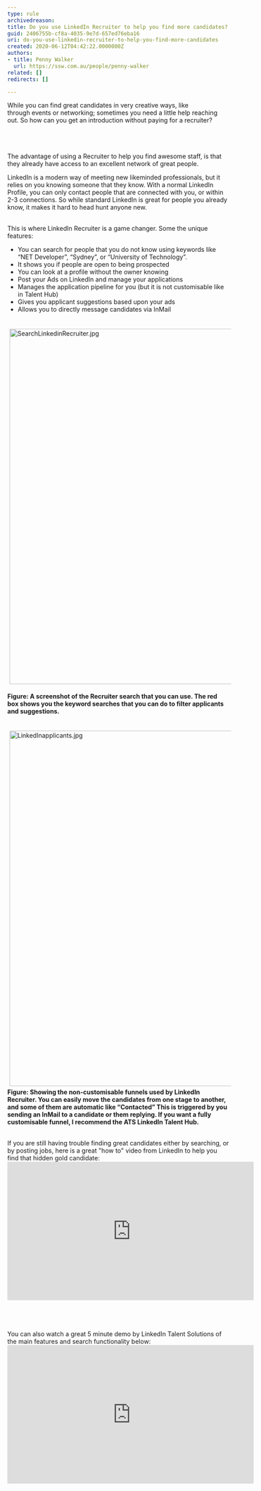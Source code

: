 ```yaml
---
type: rule
archivedreason: 
title: Do you use LinkedIn Recruiter to help you find more candidates?
guid: 2406755b-cf8a-4035-9e7d-657ed76eba16
uri: do-you-use-linkedin-recruiter-to-help-you-find-more-candidates
created: 2020-06-12T04:42:22.0000000Z
authors:
- title: Penny Walker
  url: https://ssw.com.au/people/penny-walker
related: []
redirects: []

---
```



​While you can find great candidates in very creative ways,&#160;like through&#160;events or&#160;networking;&#160;sometimes you need a little help reaching out. So how can you get an introduction without paying for a recruiter?<br><br>
<br><excerpt class='endintro'></excerpt><br>
<p>​The advantage of using a Recruiter to help you find awesome staff, is that they already&#160;have access to an excellent network of great&#160;people.</p><p>LinkedIn is a modern way of meeting&#160;new&#160;likeminded&#160;professionals, but it relies on you knowing someone that they know.&#160;With a normal LinkedIn Profile, you can only contact people that are connected with you, or within 2-3 connections. So while standard LinkedIn is great for people you already know, it makes it hard to head hunt anyone new.</p><p><br>This is where LinkedIn Recruiter is a game changer. Some the unique features&#58;</p><p></p><ul><li>You can search for people that you do not know using keywords like “NET Developer”, “Sydney”, or “University of Technology”.</li><li>It shows you if people are open to being prospected</li><li>You can look at a profile without the owner knowing</li><li>Post your Ads on LinkedIn and manage your applications</li><li>Manages the application pipeline for you (but it is not customisable like in Talent Hub)</li><li>Gives you applicant suggestions based upon your ads</li><li>Allows you to directly message candidates via InMail​​<br></li></ul><div><dl class="ssw15-rteElement-ImageArea">​<img src="/PublishingImages/SearchLinkedinRecruiter.jpg" alt="SearchLinkedinRecruiter.jpg" style="margin&#58;5px;width&#58;808px;" /></dl><strong>Figure&#58; A screenshot of the Recruiter search that you can use. The red box shows you the keyword searches that you can do to filter applicants and suggestions.</strong></div><div><br></div><dl class="ssw15-rteElement-ImageArea"><img src="/PublishingImages/LinkedInapplicants.jpg" alt="LinkedInapplicants.jpg" style="margin&#58;5px;width&#58;808px;" /><strong style="background-color&#58;initial;">Figure&#58; Showing the non-customisable funnels used by LinkedIn Recruiter. You can easily move the candidates from one stage to another, and some of them are automatic like “Contacted” This is triggered by you sending an InMail to a candidate or them replying. If you want a fully customisable funnel, I recommend the ATS LinkedIn Talent Hub.​<br></strong><br></dl><div>If you are still having trouble finding great candidates either by searching, or by posting jobs, here is a great &quot;how to&quot; video from LinkedIn to help​ you find that hidden gold candidate&#58;<br></div><div><div class="ms-rtestate-read ms-rte-embedcode ms-rte-embedil ms-rtestate-notify"><iframe width="560" height="315" src="https&#58;//www.youtube.com/embed/Fhn-3K6oAM0" frameborder="0"></iframe>&#160;</div><br></div><div><br><br></div><div>You can also&#160;watch a great 5&#160;minute&#160;demo by LinkedIn Talent Solutions&#160;of the main features and search functionality below&#58;<br></div><div><div class="ms-rtestate-read ms-rte-embedcode ms-rte-embedil ms-rtestate-notify s4-wpActive"><iframe width="560" height="315" src="https&#58;//www.youtube.com/embed/Fhn-3K6oAM0" frameborder="0"></iframe>&#160;</div><br></div><div><br></div><br><p></p>


